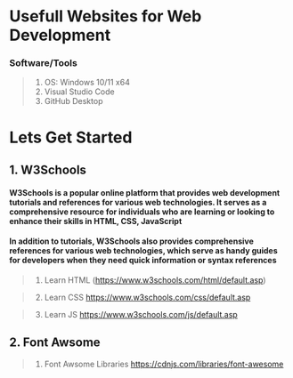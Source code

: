 # Usefull Websites for Web Development  

### Software/Tools

> 1. OS: Windows 10/11 x64
> 2. Visual Studio Code
> 3. GitHub Desktop

# Lets Get Started

## 1. W3Schools  

#### W3Schools is a popular online platform that provides web development tutorials and references for various web technologies. It serves as a comprehensive resource for individuals who are learning or looking to enhance their skills in HTML, CSS, JavaScript

#### In addition to tutorials, W3Schools also provides comprehensive references for various web technologies, which serve as handy guides for developers when they need quick information or syntax references

> 1. Learn HTML
(<https://www.w3schools.com/html/default.asp>)

> 2. Learn CSS
<https://www.w3schools.com/css/default.asp>

> 3. Learn JS
<https://www.w3schools.com/js/default.asp>

## 2. Font Awsome

> 1. Font Awsome Libraries
<https://cdnjs.com/libraries/font-awesome>
